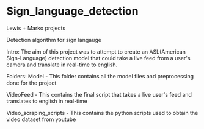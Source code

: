 # Sign_language_detection
Lewis + Marko projects

Detection algorithm for sign langauge

Intro:
The aim of this project was to attempt to create an ASL(American Sign-Language) detection model that could take a live feed from a user's camera and translate in real-time to english.

Folders:
Model - This folder contains all the model files and preprocessing done for the project

VideoFeed - This contains the final script that takes a live user's feed and translates to english in real-time

Video_scraping_scripts - This contains the python scripts used to obtain the video dataset from youtube
